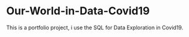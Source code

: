 # Our-World-in-Data-Covid19
This is a portfolio project, i use the SQL for Data Exploration in Covid19.
